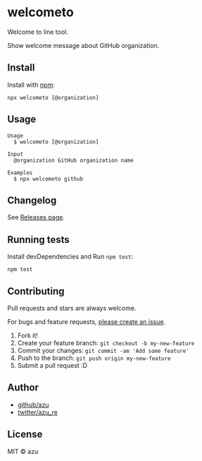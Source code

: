 # welcometo

Welcome to line tool.

Show welcome message about GitHub organization.

## Install

Install with [npm](https://www.npmjs.com/):

    npx welcometo [@organization]

## Usage

    Usage
      $ welcometo [@organization]
 
    Input
      @organization GitHub organization name
 
    Examples
      $ npx welcometo github

## Changelog

See [Releases page](https://github.com/azu/welcometo/releases).

## Running tests

Install devDependencies and Run `npm test`:

    npm test

## Contributing

Pull requests and stars are always welcome.

For bugs and feature requests, [please create an issue](https://github.com/azu/welcometo/issues).

1. Fork it!
2. Create your feature branch: `git checkout -b my-new-feature`
3. Commit your changes: `git commit -am 'Add some feature'`
4. Push to the branch: `git push origin my-new-feature`
5. Submit a pull request :D

## Author

- [github/azu](https://github.com/azu)
- [twitter/azu_re](https://twitter.com/azu_re)

## License

MIT © azu
